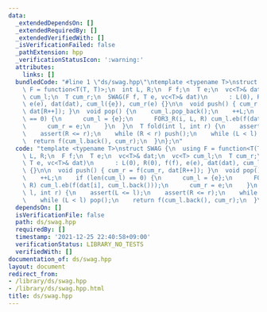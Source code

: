 ```yaml
---
data:
  _extendedDependsOn: []
  _extendedRequiredBy: []
  _extendedVerifiedWith: []
  _isVerificationFailed: false
  _pathExtension: hpp
  _verificationStatusIcon: ':warning:'
  attributes:
    links: []
  bundledCode: "#line 1 \"ds/swag.hpp\"\ntemplate <typename T>\nstruct SWAG {\n  using\
    \ F = function<T(T, T)>;\n  int L, R;\n  F f;\n  T e;\n  vc<T>& dat;\n  vc<T>\
    \ cum_l;\n  T cum_r;\n  SWAG(F f, T e, vc<T>& dat)\n      : L(0), R(0), f(f),\
    \ e(e), dat(dat), cum_l({e}), cum_r(e) {}\n\n  void push() { cum_r = f(cum_r,\
    \ dat[R++]); }\n  void pop() {\n    cum_l.pop_back();\n    ++L;\n    if (len(cum_l)\
    \ == 0) {\n      cum_l = {e};\n      FOR3_R(i, L, R) cum_l.eb(f(dat[i], cum_l.back()));\n\
    \      cum_r = e;\n    }\n  }\n  T fold(int l, int r) {\n    assert(L <= l);\n\
    \    assert(R <= r);\n    while (R < r) push();\n    while (L < l) pop();\n  \
    \  return f(cum_l.back(), cum_r);\n  }\n};\n"
  code: "template <typename T>\nstruct SWAG {\n  using F = function<T(T, T)>;\n  int\
    \ L, R;\n  F f;\n  T e;\n  vc<T>& dat;\n  vc<T> cum_l;\n  T cum_r;\n  SWAG(F f,\
    \ T e, vc<T>& dat)\n      : L(0), R(0), f(f), e(e), dat(dat), cum_l({e}), cum_r(e)\
    \ {}\n\n  void push() { cum_r = f(cum_r, dat[R++]); }\n  void pop() {\n    cum_l.pop_back();\n\
    \    ++L;\n    if (len(cum_l) == 0) {\n      cum_l = {e};\n      FOR3_R(i, L,\
    \ R) cum_l.eb(f(dat[i], cum_l.back()));\n      cum_r = e;\n    }\n  }\n  T fold(int\
    \ l, int r) {\n    assert(L <= l);\n    assert(R <= r);\n    while (R < r) push();\n\
    \    while (L < l) pop();\n    return f(cum_l.back(), cum_r);\n  }\n};\n"
  dependsOn: []
  isVerificationFile: false
  path: ds/swag.hpp
  requiredBy: []
  timestamp: '2021-12-25 22:40:58+09:00'
  verificationStatus: LIBRARY_NO_TESTS
  verifiedWith: []
documentation_of: ds/swag.hpp
layout: document
redirect_from:
- /library/ds/swag.hpp
- /library/ds/swag.hpp.html
title: ds/swag.hpp
---
```

